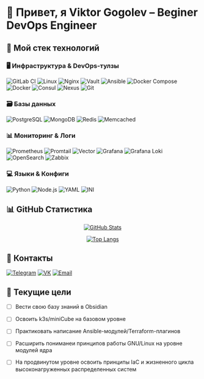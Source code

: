 # 🚀 Привет, я Viktor Gogolev – Beginer DevOps Engineer

## 🔧 Мой стек технологий

### 🖥️ Инфраструктура & DevOps-тулзы
![GitLab CI](https://img.shields.io/badge/-GitLab-FCA121?logo=gitlab&logoColor=white)
![Linux](https://img.shields.io/badge/-Linux-FCC624?logo=linux&logoColor=black)
![Nginx](https://img.shields.io/badge/-Nginx-009639?logo=nginx&logoColor=white)
![Vault](https://img.shields.io/badge/-Vault-000000?logo=vault&logoColor=white)
![Ansible](https://img.shields.io/badge/-Ansible-EE0000?logo=ansible&logoColor=white)
![Docker Compose](https://img.shields.io/badge/-Docker%20Compose-2496ED?logo=docker&logoColor=white)
![Docker](https://img.shields.io/badge/-Docker-2496ED?logo=docker&logoColor=white)
![Consul](https://img.shields.io/badge/-Consul-F24C53?logo=consul&logoColor=white)
![Nexus](https://img.shields.io/badge/-Nexus-000000?logo=nexus&logoColor=white)
![Git](https://img.shields.io/badge/-Git-F05032?logo=git&logoColor=white)


### 🗃️ Базы данных
![PostgreSQL](https://img.shields.io/badge/-PostgreSQL-4169E1?logo=postgresql&logoColor=white)
![MongoDB](https://img.shields.io/badge/-MongoDB-47A248?logo=mongodb&logoColor=white)
![Redis](https://img.shields.io/badge/-Redis-DC382D?logo=redis&logoColor=white)
![Memcached](https://img.shields.io/badge/-Memcached-000000?logo=memcached&logoColor=white)


### 📊 Мониторинг & Логи
![Prometheus](https://img.shields.io/badge/-Prometheus-E6522C?logo=prometheus&logoColor=white)
![Promtail](https://img.shields.io/badge/-Promtail-000000?logo=promtail&logoColor=white)
![Vector](https://img.shields.io/badge/-Vector-00B388?logo=vector&logoColor=white)
![Grafana](https://img.shields.io/badge/-Grafana-F46800?logo=grafana&logoColor=white)
![Grafana Loki](https://img.shields.io/badge/-Grafana%20Loki-F46800?logo=grafana&logoColor=white)
![OpenSearch](https://img.shields.io/badge/-OpenSearch-005EB8?logo=opensearch&logoColor=white)
![Zabbix](https://img.shields.io/badge/-Zabbix-D50000?logo=zabbix&logoColor=white)



### 💻 Языки & Конфиги
![Python](https://img.shields.io/badge/-Python-3776AB?logo=python&logoColor=white)
![Node.js](https://img.shields.io/badge/-Node.js-339933?logo=node.js&logoColor=white)
![YAML](https://img.shields.io/badge/-YAML-CB171E?logo=yaml&logoColor=white)
![INI](https://img.shields.io/badge/-INI-000000?logo=ini&logoColor=white)

## 📊 GitHub Статистика

<div align="center">
  
[![GitHub Stats](https://github-readme-stats.vercel.app/api?username=paradaise&show_icons=true&theme=radical&hide_border=true&bg_color=0D1117&title_color=58A6FF&icon_color=1F6FEB&text_color=C9D1D9)](https://github.com/anuraghazra/github-readme-stats)

[![Top Langs](https://github-readme-stats.vercel.app/api/top-langs/?username=paradaise&layout=compact&theme=radical&hide_border=true&bg_color=0D1117&title_color=58A6FF&text_color=C9D1D9)](https://github.com/anuraghazra/github-readme-stats)

</div>

## 🔗 Контакты

[![Telegram](https://img.shields.io/badge/-Telegram-26A5E4?logo=telegram&logoColor=white&style=for-the-badge)](https://t.me/victor_gogolev)
[![VK](https://img.shields.io/badge/-VKontakte-0077FF?logo=vk&logoColor=white&style=for-the-badge)](https://vk.com/victor_gogolev)
[![Email](https://img.shields.io/badge/-Email-D14836?logo=gmail&logoColor=white&style=for-the-badge)](mailto:paradaiseru@gmail.com)

## 🎯 Текущие цели
- [ ] Вести свою базу знаний в Obsidian
- [ ] Освоить k3s/miniCube на базовом уровне
- [ ] Практиковать написание Ansible-модулей/Terraform-плагинов
- [ ] Расширить пониманеи принципов работы GNU/Linux на уровне модулей ядра
- [ ] На продвинутом уровне освоить принципы IaC и жизненного цикла высоконагруженных распределенных систем

